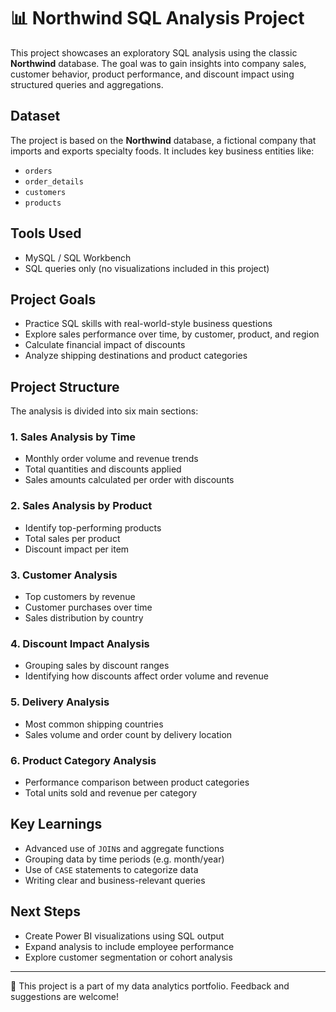 # 📊 Northwind SQL Analysis Project

This project showcases an exploratory SQL analysis using the classic **Northwind** database. The goal was to gain insights into company sales, customer behavior, product performance, and discount impact using structured queries and aggregations.

## Dataset

The project is based on the **Northwind** database, a fictional company that imports and exports specialty foods. It includes key business entities like:
- `orders`
- `order_details`
- `customers`
- `products`

## Tools Used

- MySQL / SQL Workbench
- SQL queries only (no visualizations included in this project)

## Project Goals

- Practice SQL skills with real-world-style business questions
- Explore sales performance over time, by customer, product, and region
- Calculate financial impact of discounts
- Analyze shipping destinations and product categories

## Project Structure

The analysis is divided into six main sections:

### 1. Sales Analysis by Time
- Monthly order volume and revenue trends
- Total quantities and discounts applied
- Sales amounts calculated per order with discounts

### 2. Sales Analysis by Product
- Identify top-performing products
- Total sales per product
- Discount impact per item

### 3. Customer Analysis
- Top customers by revenue
- Customer purchases over time
- Sales distribution by country

### 4. Discount Impact Analysis
- Grouping sales by discount ranges
- Identifying how discounts affect order volume and revenue

### 5. Delivery Analysis
- Most common shipping countries
- Sales volume and order count by delivery location

### 6. Product Category Analysis
- Performance comparison between product categories
- Total units sold and revenue per category

## Key Learnings

- Advanced use of `JOIN`s and aggregate functions
- Grouping data by time periods (e.g. month/year)
- Use of `CASE` statements to categorize data
- Writing clear and business-relevant queries

## Next Steps

- Create Power BI visualizations using SQL output
- Expand analysis to include employee performance
- Explore customer segmentation or cohort analysis

---

🔗 This project is a part of my data analytics portfolio. Feedback and suggestions are welcome!
